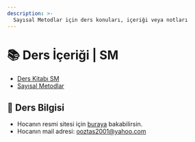 ```yaml
---
description: >-
  Sayısal Metodlar için ders konuları, içeriği veya notları
---
```


# 📚 Ders İçeriği \| SM

<!--YPackage.YGitbookIntegration-tarafından-otomatik-oluşturulmuştur-->

- [Ders Kitabı SM](Ders%20Kitab%C4%B1%20SM.pdf)
- [Sayısal Metodlar](Say%C4%B1sal%20Metodlar.pdf)

<!--YPackage.YGitbookIntegration-tarafından-otomatik-oluşturulmuştur-->

## 🔸 Ders Bilgisi

- Hocanın resmi sitesi için [buraya][OguzhanOztas] bakabilirsin.
- Hocanın mail adresi: [ooztas2001@yahoo.com][Oguzhan Hoca - Mail]

<!-- Dinamik Bağlantılar -->

[OguzhanOztas]: http://oguzhanoztas.com/index.htm
[Oguzhan Hoca - Mail]: mailto::ooztas2001@yahoo.com

